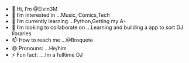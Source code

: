 - 👋 Hi, I’m @Elvin3M
- 👀 I’m interested in ...Music, Comics,Tech 
- 🌱 I’m currently learning ...Python,Getting my A+
- 💞️ I’m looking to collaborate on ...Learning and building a app to sort DJ libraries 
- 📫 How to reach me ...@Broquete
- 😄 Pronouns: ...He/him
- ⚡ Fun fact: ....Im a fulltime DJ 

<!---
Elvin3M/Elvin3M is a ✨ special ✨ repository because its `README.md` (this file) appears on your GitHub profile.
You can click the Preview link to take a look at your changes.
--->
